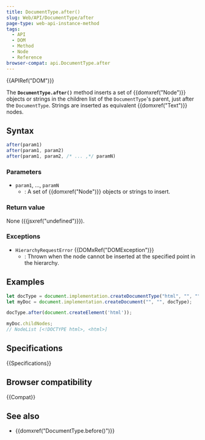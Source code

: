 ```yaml
---
title: DocumentType.after()
slug: Web/API/DocumentType/after
page-type: web-api-instance-method
tags:
  - API
  - DOM
  - Method
  - Node
  - Reference
browser-compat: api.DocumentType.after
---
```

{{APIRef("DOM")}}

The **`DocumentType.after()`** method inserts a set of
{{domxref("Node")}} objects or strings in the children list of the
`DocumentType`'s parent, just after the `DocumentType`.
Strings are inserted as equivalent {{domxref("Text")}} nodes.

## Syntax

```js
after(param1)
after(param1, param2)
after(param1, param2, /* ... ,*/ paramN)
```

### Parameters

- `param1`, …, `paramN`
  - : A set of {{domxref("Node")}} objects or strings to insert.

### Return value

None ({{jsxref("undefined")}}).

### Exceptions

- `HierarchyRequestError` {{DOMxRef("DOMException")}}
  - : Thrown when the node cannot be inserted at the specified point in the hierarchy.

## Examples

```js
let docType = document.implementation.createDocumentType("html", "", "");
let myDoc = document.implementation.createDocument("", "", docType);

docType.after(document.createElement('html'));

myDoc.childNodes;
// NodeList [<!DOCTYPE html>, <html>]
```

## Specifications

{{Specifications}}

## Browser compatibility

{{Compat}}

## See also

- {{domxref("DocumentType.before()")}}
